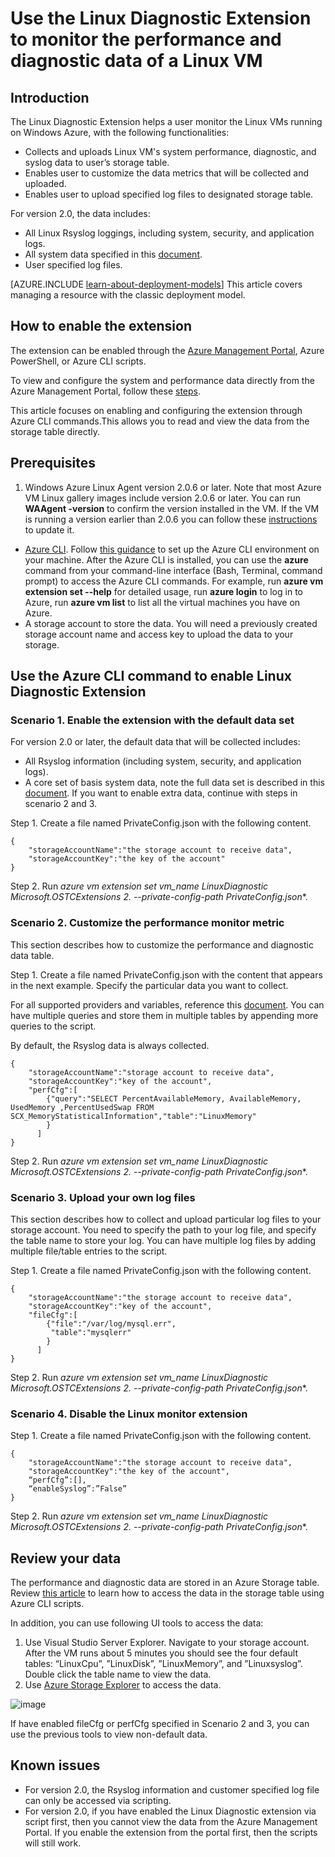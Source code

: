 <properties	pageTitle="Monitoring a Linux VM with a VM extension | Windows Azure"	description="Learn how to use the Linux Diagnostic Extension to monitor performance and diagnostic data of a Linux VM in Azure."	services="virtual-machines"	documentationCenter=""  	authors="NingKuang"	manager="timlt"	editor=""    	tags=""/><tags	ms.service="virtual-machines"	ms.date="07/20/2015"	wacn.date=""/># Use the Linux Diagnostic Extension to monitor the performance and diagnostic data of a Linux VM## IntroductionThe Linux Diagnostic Extension helps a user monitor the Linux VMs running on Windows Azure, with the following functionalities:- Collects and uploads Linux VM's system performance, diagnostic, and syslog data to user’s storage table.- Enables user to customize the data metrics that will be collected and uploaded.- Enables user to upload specified log files to designated storage table.For version 2.0, the data includes:- All Linux Rsyslog loggings, including system, security, and application logs.- All system data specified in this [document](https://scx.codeplex.com/wikipage?title=xplatproviders").- User specified log files.[AZURE.INCLUDE [learn-about-deployment-models](../includes/learn-about-deployment-models-include.md)] This article covers managing a resource with the classic deployment model.## How to enable the extensionThe extension can be enabled through the [Azure Management Portal](https://manage.windowsazure.cn), Azure PowerShell, or Azure CLI scripts.To view and configure the system and performance data directly from the Azure Management Portal, follow these [steps](http://azure.microsoft.com/blog/2014/09/02/windows-azure-virtual-machine-monitoring-with-wad-extension/ "URL to the Windows blog").This article focuses on enabling and configuring the extension through Azure CLI commands.This allows you to read and view the data from the storage table directly.## Prerequisites1. Windows Azure Linux Agent version 2.0.6 or later. Note that most Azure VM Linux gallery images include version 2.0.6 or later. You can run **WAAgent -version** to confirm the version installed in the VM. If the VM is running a version earlier than 2.0.6 you can follow these [instructions](https://github.com/Azure/WALinuxAgent "instructions") to update it.- [Azure CLI](/documentation/articles/xplat-cli). Follow [this guidance](/documentation/articles/xplat-cli-install) to set up the Azure CLI environment on your machine. After the Azure CLI is installed, you can use the **azure** command from your command-line interface (Bash, Terminal, command prompt) to access the Azure CLI commands. For example, run **azure vm extension set --help** for detailed usage, run **azure login** to log in to Azure, run **azure vm list** to list all the virtual machines you have on Azure.- A storage account to store the data. You will need a previously created storage account name and access key to upload the data to your storage.## Use the Azure CLI command to enable Linux Diagnostic Extension###  Scenario 1. Enable the extension with the default data setFor version 2.0 or later, the default data that will be collected includes:- All Rsyslog information (including system, security, and application logs).  - A core set of basis system data, note the full data set is described in this [document](https://scx.codeplex.com/wikipage?title=xplatproviders).If you want to enable extra data, continue with steps in scenario 2 and 3.Step 1. Create a file named PrivateConfig.json with the following content.	{     	"storageAccountName":"the storage account to receive data",     	"storageAccountKey":"the key of the account"	}Step 2. Run **azure vm extension set vm_name LinuxDiagnostic Microsoft.OSTCExtensions 2.* --private-config-path PrivateConfig.json**.###   Scenario 2. Customize the performance monitor metric  This section describes how to customize the performance and diagnostic data table.Step 1. Create a file named PrivateConfig.json with the content that appears in the next example. Specify the particular data you want to collect.For all supported providers and variables, reference this [document](https://scx.codeplex.com/wikipage?title=xplatproviders). You can have multiple queries and store them in multiple tables by appending more queries to the script.By default, the Rsyslog data is always collected.	{     	"storageAccountName":"storage account to receive data",     	"storageAccountKey":"key of the account",      	"perfCfg":[           	{"query":"SELECT PercentAvailableMemory, AvailableMemory, UsedMemory ,PercentUsedSwap FROM SCX_MemoryStatisticalInformation","table":"LinuxMemory"           	}          ]	}Step 2. Run **azure vm extension set vm_name LinuxDiagnostic Microsoft.OSTCExtensions 2.*--private-config-path PrivateConfig.json**.###   Scenario 3. Upload your own log filesThis section describes how to collect and upload particular log files to your storage account.You need to specify the path to your log file, and specify the table name to store your log. You can have multiple log files by adding multiple file/table entries to the script.Step 1. Create a file named PrivateConfig.json with the following content.	{     	"storageAccountName":"the storage account to receive data",     	"storageAccountKey":"key of the account",      	"fileCfg":[           	{"file":"/var/log/mysql.err",             "table":"mysqlerr"           	}          ]	}Step 2. Run **azure vm extension set vm_name LinuxDiagnostic Microsoft.OSTCExtensions 2.*--private-config-path PrivateConfig.json**.###   Scenario 4. Disable the Linux monitor extensionStep 1. Create a file named PrivateConfig.json with the following content.	{     	"storageAccountName":"the storage account to receive data",     	"storageAccountKey":"the key of the account",     	“perfCfg”:[],     	“enableSyslog”:”False”	}Step 2. Run **azure vm extension set vm_name LinuxDiagnostic Microsoft.OSTCExtensions 2.*--private-config-path PrivateConfig.json**.## Review your dataThe performance and diagnostic data are stored in an Azure Storage table. Review [this article](/documentation/articles/storage-ruby-how-to-use-table-storage) to learn how to access the data in the storage table using Azure CLI scripts.In addition, you can use following UI tools to access the data:1.	Use Visual Studio Server Explorer. Navigate to your storage account. After the VM runs about 5 minutes you should see the four default tables: “LinuxCpu”, ”LinuxDisk”, ”LinuxMemory”, and ”Linuxsyslog”. Double click the table name to view the data.2.	Use [Azure Storage Explorer](https://azurestorageexplorer.codeplex.com/ "Azure Storage Explorer") to access the data.![image](./media/virtual-machines-linux-diagnostic-extension/no1.png)If have enabled fileCfg or perfCfg specified in Scenario 2 and 3, you can use the previous tools to view non-default data.## Known issues- For version 2.0, the Rsyslog information and customer specified log file can only be accessed via scripting.
- For version 2.0, if you have enabled the Linux Diagnostic extension via script first, then you cannot view the data from the Azure Management Portal. If you enable the extension from the portal first, then the scripts will still work.
